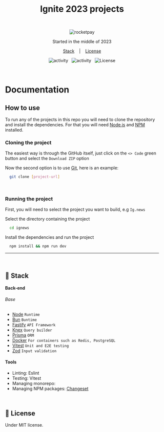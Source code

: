<h1 align="center"> Ignite 2023 projects </h1>

<br>

<p align="center">
  <img alt="rocketpay" src="https://app.rocketseat.com.br/_next/image?url=https%3A%2F%2Fxesque.rocketseat.dev%2Fplatform%2F1654111084401.svg&w=96&q=75" />
</p>

<p align="center">
  Started in the middle of 2023
</p>

<p align="center">
  <a href="#-stack">Stack</a> &nbsp;&nbsp;&nbsp;|&nbsp;&nbsp;&nbsp;
  <a href="#memo-license">License</a>
</p>

<p align="center">
  <img alt="activity" src="https://img.shields.io/github/last-commit/Nyyu/ignite-rocketseat?labelColor=121214&color=%2349AA26" />
  &nbsp;
  <img alt="activity" src="https://img.shields.io/github/commit-activity/w/Nyyu/ignite-rocketseat?labelColor=121214&color=%2349AA26" />
  &nbsp;
  <img alt="License" src="https://img.shields.io/static/v1?label=license&message=MIT&color=49AA26&labelColor=121214" />
</p>

<br/>

# Documentation

## How to use

To run any of the projects in this repo you will need to clone the repository and install the dependencies. For that you will need [Node.js](https://nodejs.org/en/) and [NPM](https://www.npmjs.com/) installed.

### Cloning the project

The easiest way is through the GitHub itself, just click on the `<> Code` green button and select the `Download ZIP` option

Now the second option is to use [Git](https://git-scm.com/), here is an example:

```bash
  git clone [project-url]
```

<br/>

### Running the project

First, you will need to select the project you want to build, e.g `Ig.news`

Select the directory containing the project

```bash
  cd ignews
```

Install the dependencies and run the project

```bash
  npm install && npm run dev
```

---

<br/>

## 🚀 Stack

#### Back-end

###### Base

- [Node](https://nodejs.org/) `Runtime`
- [Bun](https://bun.sh/) `Buntime`
- [Fastify](https://fastify.io/) `API Framework`
- [Knex](https://knexjs.org/) `Query builder`
- [Prisma](https://www.prisma.io/) `ORM`
- [Docker](https://www.docker.com/) `For containers such as Redis, PostgreSQL`
- [Vitest](https://vitest.dev/) `Unit and E2E testing`
- [Zod](https://zod.dev/) `Input validation`

#### Tools

- Linting: Eslint
- Testing: Vitest
- Managing monorepo: [](https://turbo.build/)
- Managing NPM packages: [Changeset](https://github.com/changesets/changesets)

<br />

## :memo: License

Under MIT license.

<br>
